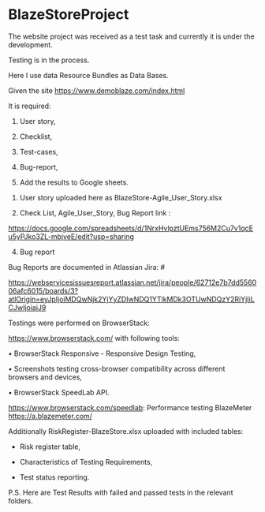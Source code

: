 # BlazeStoreProject

The website project was received as a test task and currently it is under the development.

Testing is in the process.

Here I use data Resource Bundles as Data Bases.

Given the site https://www.demoblaze.com/index.html

   It is required:
   
   1. User story,
   
   2. Checklist,
   
   3. Test-cases,
   
   4. Bug-report,
   
   5. Add the results to Google sheets.
   
1) User story uploaded here as 
BlazeStore-Agile_User_Story.xlsx

2) Check List, Agile_User_Story, Bug Report link :

https://docs.google.com/spreadsheets/d/1NrxHvlpztUEms756M2Cu7v1qcEu5yPJko3ZL-mbjveE/edit?usp=sharing  
   
4) Bug report

Bug Reports are documented in Atlassian Jira: #

https://webservicesissuesreport.atlassian.net/jira/people/62712e7b7dd556006afc6015/boards/3?atlOrigin=eyJpIjoiMDQwNjk2YjYyZDIwNDQ1YTlkMDk3OTUwNDQzY2RiYjIiLCJwIjoiaiJ9

 Testings were performed on BrowserStack:
 
 https://www.browserstack.com/ with following tools:

• BrowserStack Responsive - Responsive Design Testing,

• Screenshots testing cross-browser compatibility across different browsers and devices,

• BrowserStack SpeedLab API. 

https://www.browserstack.com/speedlab: Performance testing
BlazeMeter https://a.blazemeter.com/  

Additionally RiskRegister-BlazeStore.xlsx uploaded with included tables:

+ Risk register table,

+ Characteristics of Testing  Requirements,

+ Test status reporting.

P.S. Here are Test Results with failed and passed tests in the relevant folders.
